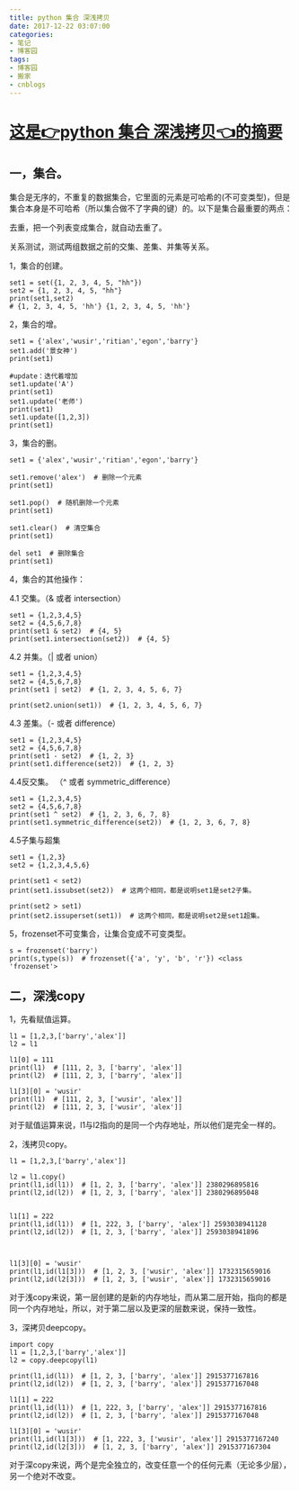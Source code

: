 ```yaml
---
title: python 集合 深浅拷贝
date: 2017-12-22 03:07:00
categories:
- 笔记
- 博客园
tags:
- 博客园
- 搬家
- cnblogs
---
```

# [这是👉python 集合 深浅拷贝👈的摘要](/2017/12/22/cnblog_8085041/)
<!--more-->


## 一，集合。

集合是无序的，不重复的数据集合，它里面的元素是可哈希的(不可变类型)，但是集合本身是不可哈希（所以集合做不了字典的键）的。以下是集合最重要的两点：

去重，把一个列表变成集合，就自动去重了。

关系测试，测试两组数据之前的交集、差集、并集等关系。

1，集合的创建。

    
    
    set1 = set({1, 2, 3, 4, 5, "hh"})  
    set2 = {1, 2, 3, 4, 5, "hh"}  
    print(set1,set2)  
    # {1, 2, 3, 4, 5, 'hh'} {1, 2, 3, 4, 5, 'hh'}

2，集合的增。

    
    
    set1 = {'alex','wusir','ritian','egon','barry'}
    set1.add('景女神')
    print(set1)
    
    #update：迭代着增加
    set1.update('A')
    print(set1)
    set1.update('老师')
    print(set1)
    set1.update([1,2,3])
    print(set1)

3，集合的删。

    
    
    set1 = {'alex','wusir','ritian','egon','barry'}
    
    set1.remove('alex')  # 删除一个元素
    print(set1)
    
    set1.pop()  # 随机删除一个元素
    print(set1)
    
    set1.clear()  # 清空集合
    print(set1)
    
    del set1  # 删除集合
    print(set1)

4，集合的其他操作：

4.1 交集。（&  或者 intersection）

    
    
    set1 = {1,2,3,4,5}
    set2 = {4,5,6,7,8}
    print(set1 & set2)  # {4, 5}
    print(set1.intersection(set2))  # {4, 5}

4.2 并集。（| 或者 union）

    
    
    set1 = {1,2,3,4,5}
    set2 = {4,5,6,7,8}
    print(set1 | set2)  # {1, 2, 3, 4, 5, 6, 7}  
      
    print(set2.union(set1))  # {1, 2, 3, 4, 5, 6, 7}

4.3 差集。（- 或者 difference）

    
    
    set1 = {1,2,3,4,5}
    set2 = {4,5,6,7,8}
    print(set1 - set2)  # {1, 2, 3}
    print(set1.difference(set2))  # {1, 2, 3}

  4.4反交集。 （^ 或者 symmetric_difference）

    
    
    set1 = {1,2,3,4,5}
    set2 = {4,5,6,7,8}
    print(set1 ^ set2)  # {1, 2, 3, 6, 7, 8}
    print(set1.symmetric_difference(set2))  # {1, 2, 3, 6, 7, 8}

4.5子集与超集

    
    
    set1 = {1,2,3}
    set2 = {1,2,3,4,5,6}
    
    print(set1 < set2)
    print(set1.issubset(set2))  # 这两个相同，都是说明set1是set2子集。
    
    print(set2 > set1)
    print(set2.issuperset(set1))  # 这两个相同，都是说明set2是set1超集。

5，frozenset不可变集合，让集合变成不可变类型。

    
    
    s = frozenset('barry')
    print(s,type(s))  # frozenset({'a', 'y', 'b', 'r'}) <class 'frozenset'>

##  二，深浅copy

1，先看赋值运算。

    
    
    l1 = [1,2,3,['barry','alex']]
    l2 = l1
    
    l1[0] = 111
    print(l1)  # [111, 2, 3, ['barry', 'alex']]
    print(l2)  # [111, 2, 3, ['barry', 'alex']]
    
    l1[3][0] = 'wusir'
    print(l1)  # [111, 2, 3, ['wusir', 'alex']]
    print(l2)  # [111, 2, 3, ['wusir', 'alex']]

对于赋值运算来说，l1与l2指向的是同一个内存地址，所以他们是完全一样的。

2，浅拷贝copy。

    
    
    l1 = [1,2,3,['barry','alex']]
      
    l2 = l1.copy()
    print(l1,id(l1))  # [1, 2, 3, ['barry', 'alex']] 2380296895816
    print(l2,id(l2))  # [1, 2, 3, ['barry', 'alex']] 2380296895048
    
    
    l1[1] = 222  
    print(l1,id(l1))  # [1, 222, 3, ['barry', 'alex']] 2593038941128  
    print(l2,id(l2))  # [1, 2, 3, ['barry', 'alex']] 2593038941896
    
    
       
    l1[3][0] = 'wusir'
    print(l1,id(l1[3]))  # [1, 2, 3, ['wusir', 'alex']] 1732315659016
    print(l2,id(l2[3]))  # [1, 2, 3, ['wusir', 'alex']] 1732315659016

对于浅copy来说，第一层创建的是新的内存地址，而从第二层开始，指向的都是同一个内存地址，所以，对于第二层以及更深的层数来说，保持一致性。

3，深拷贝deepcopy。

    
    
    import copy
    l1 = [1,2,3,['barry','alex']]
    l2 = copy.deepcopy(l1)
    
    print(l1,id(l1))  # [1, 2, 3, ['barry', 'alex']] 2915377167816
    print(l2,id(l2))  # [1, 2, 3, ['barry', 'alex']] 2915377167048
    
    l1[1] = 222
    print(l1,id(l1))  # [1, 222, 3, ['barry', 'alex']] 2915377167816
    print(l2,id(l2))  # [1, 2, 3, ['barry', 'alex']] 2915377167048
    
    l1[3][0] = 'wusir'
    print(l1,id(l1[3]))  # [1, 222, 3, ['wusir', 'alex']] 2915377167240
    print(l2,id(l2[3]))  # [1, 2, 3, ['barry', 'alex']] 2915377167304

对于深copy来说，两个是完全独立的，改变任意一个的任何元素（无论多少层），另一个绝对不改变。




